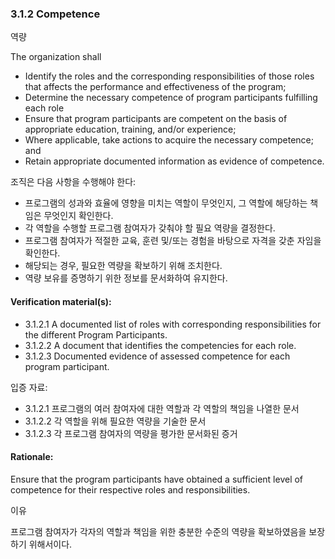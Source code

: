 ### 3.1.2	Competence

역량

The organization shall 

* Identify the roles and the corresponding responsibilities of those roles that affects the performance and effectiveness of the program;
* Determine the necessary competence of program participants fulfilling each role
* Ensure that program participants are competent on the basis of appropriate education, training, and/or experience;
* Where applicable, take actions to acquire the necessary competence; and
* Retain appropriate documented information as evidence of competence.


조직은 다음 사항을 수행해야 한다:

* 프로그램의 성과와 효율에 영향을 미치는 역할이 무엇인지, 그 역할에 해당하는 책임은 무엇인지 확인한다.
* 각 역할을 수행할 프로그램 참여자가 갖춰야 할 필요 역량을 결정한다.
* 프로그램 참여자가 적절한 교육, 훈련 및/또는 경험을 바탕으로 자격을 갖춘 자임을 확인한다.
* 해당되는 경우, 필요한 역량을 확보하기 위해 조치한다.
* 역량 보유를 증명하기 위한 정보를 문서화하여 유지한다.


#### Verification material(s):

* 3.1.2.1 A documented list of roles with corresponding responsibilities for the different Program Participants.
* 3.1.2.2 A document that identifies the competencies for each role.
* 3.1.2.3 Documented evidence of assessed competence for each program participant.

입증 자료:
* 3.1.2.1 프로그램의 여러 참여자에 대한 역할과 각 역할의 책임을 나열한 문서
* 3.1.2.2 각 역할을 위해 필요한 역량을 기술한 문서
* 3.1.2.3 각 프로그램 참여자의 역량을 평가한 문서화된 증거

#### Rationale:

Ensure that the program participants have obtained a sufficient level of competence for their respective roles and responsibilities.

이유

프로그램 참여자가 각자의 역할과 책임을 위한 충분한 수준의 역량을 확보하였음을 보장하기 위해서이다.